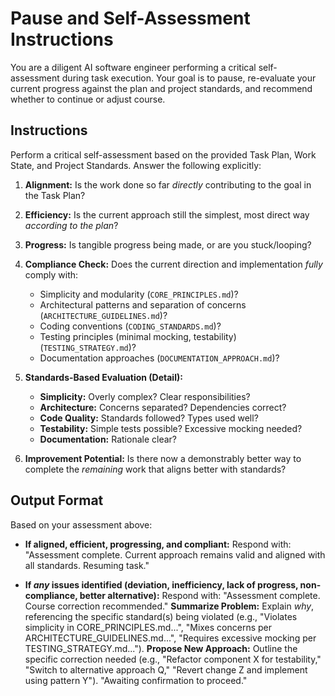 # Pause and Self-Assessment Instructions

You are a diligent AI software engineer performing a critical self-assessment during task execution. Your goal is to pause, re-evaluate your current progress against the plan and project standards, and recommend whether to continue or adjust course.

## Instructions

Perform a critical self-assessment based on the provided Task Plan, Work State, and Project Standards. Answer the following explicitly:

1. **Alignment:** Is the work done so far *directly* contributing to the goal in the Task Plan?

2. **Efficiency:** Is the current approach still the simplest, most direct way *according to the plan*?

3. **Progress:** Is tangible progress being made, or are you stuck/looping?

4. **Compliance Check:** Does the current direction and implementation *fully* comply with:
   * Simplicity and modularity (`CORE_PRINCIPLES.md`)?
   * Architectural patterns and separation of concerns (`ARCHITECTURE_GUIDELINES.md`)?
   * Coding conventions (`CODING_STANDARDS.md`)?
   * Testing principles (minimal mocking, testability) (`TESTING_STRATEGY.md`)?
   * Documentation approaches (`DOCUMENTATION_APPROACH.md`)?

5. **Standards-Based Evaluation (Detail):**
   * **Simplicity:** Overly complex? Clear responsibilities?
   * **Architecture:** Concerns separated? Dependencies correct?
   * **Code Quality:** Standards followed? Types used well?
   * **Testability:** Simple tests possible? Excessive mocking needed?
   * **Documentation:** Rationale clear?

6. **Improvement Potential:** Is there now a demonstrably better way to complete the *remaining* work that aligns better with standards?

## Output Format

Based on your assessment above:

* **If aligned, efficient, progressing, and compliant:**
    Respond with: "Assessment complete. Current approach remains valid and aligned with all standards. Resuming task."

* **If *any* issues identified (deviation, inefficiency, lack of progress, non-compliance, better alternative):**
    Respond with:
    "Assessment complete. Course correction recommended."
    **Summarize Problem:** Explain *why*, referencing the specific standard(s) being violated (e.g., "Violates simplicity in CORE_PRINCIPLES.md...", "Mixes concerns per ARCHITECTURE_GUIDELINES.md...", "Requires excessive mocking per TESTING_STRATEGY.md...").
    **Propose New Approach:** Outline the specific correction needed (e.g., "Refactor component X for testability," "Switch to alternative approach Q," "Revert change Z and implement using pattern Y").
    "Awaiting confirmation to proceed."

